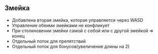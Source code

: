 ## Змейка  
- Добавлена вторая змейка, которая управляется через WASD  
- Управление обеими змейками не конфликует  
- При столкновении змейки самой с собой или с другой змейкой => конец  
- Отдельный поток для препятствий  
- Отдельный поток для бонусов(увеличение длины на 2)  
  


 

